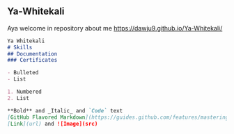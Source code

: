 ## Ya-Whitekali
Aya welcome in repository about me
https://dawju9.github.io/Ya-Whitekali/
```markdown
Ya Whitekali
# Skills
## Documentation
### Certificates

- Bulleted
- List

1. Numbered
2. List

**Bold** and _Italic_ and `Code` text
[GitHub Flavored Markdown](https://guides.github.com/features/mastering-markdown/).
[Link](url) and ![Image](src)
```
